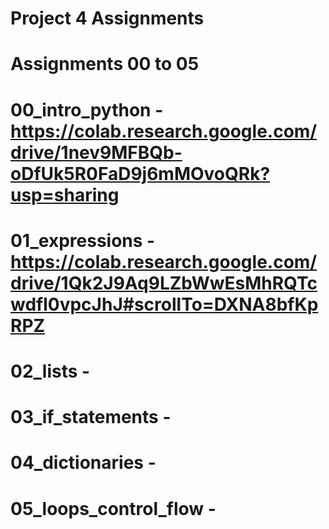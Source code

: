# Project 4 Assignments
# Assignments 00 to 05
# 00_intro_python - https://colab.research.google.com/drive/1nev9MFBQb-oDfUk5R0FaD9j6mMOvoQRk?usp=sharing
# 01_expressions - https://colab.research.google.com/drive/1Qk2J9Aq9LZbWwEsMhRQTcwdfl0vpcJhJ#scrollTo=DXNA8bfKpRPZ
# 02_lists -
# 03_if_statements - 
# 04_dictionaries -

# 05_loops_control_flow -
